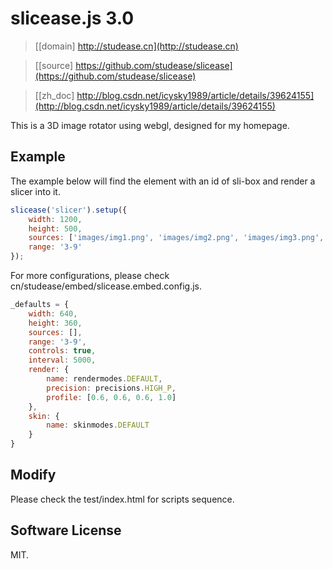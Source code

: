 # slicease.js 3.0

> [[domain] http://studease.cn](http://studease.cn)

> [[source] https://github.com/studease/slicease](https://github.com/studease/slicease)

> [[zh_doc] http://blog.csdn.net/icysky1989/article/details/39624155](http://blog.csdn.net/icysky1989/article/details/39624155)

This is a 3D image rotator using webgl, designed for my homepage. 


## Example

The example below will find the element with an id of sli-box and render a slicer into it.

```js
slicease('slicer').setup({
	width: 1200,
	height: 500,
	sources: ['images/img1.png', 'images/img2.png', 'images/img3.png', 'images/img4.png'],
	range: '3-9'
});
```

For more configurations, please check cn/studease/embed/slicease.embed.config.js.

```js
_defaults = {
	width: 640,
	height: 360,
	sources: [],
	range: '3-9',
	controls: true,
	interval: 5000,
	render: {
		name: rendermodes.DEFAULT,
		precision: precisions.HIGH_P,
		profile: [0.6, 0.6, 0.6, 1.0]
	},
	skin: {
		name: skinmodes.DEFAULT
	}
}
```


## Modify

Please check the test/index.html for scripts sequence.


## Software License

MIT.
